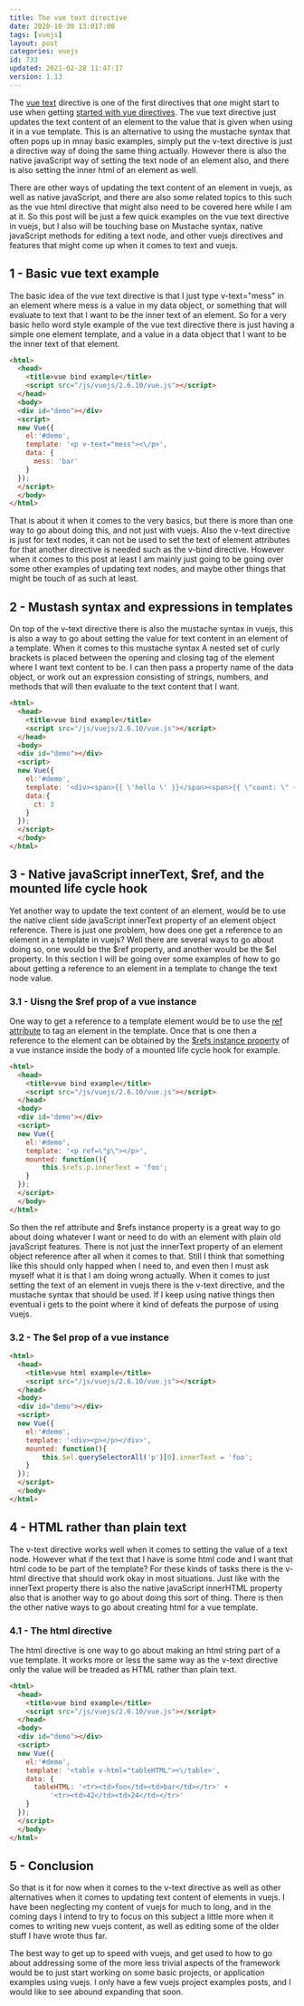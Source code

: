 ```yaml
---
title: The vue text directive
date: 2020-10-30 13:017:00
tags: [vuejs]
layout: post
categories: vuejs
id: 733
updated: 2021-02-28 11:47:17
version: 1.13
---
```


The [vue text](https://vuejs.org/v2/api/#v-text) directive is one of the first directives that one might start to use when getting [started with vue directives](/2019/05/14/vuejs-directive/). The vue text directive just updates the text content of an element to the value that is given when using it in a vue template. This is an alternative to using the mustache syntax that often pops up in mnay basic examples, simply put the v-text directive is just a directive way of doing the same thing actually. However there is also the native javaScript way of setting the text node of an element also, and there is also setting the inner html of an element as well.

There are other ways of updating the text content of an element in vuejs, as well as native javaScript, and there are also some related topics to this such as the vue html directive that might also need to be covered here while I am at it. So this post will be just a few quick examples on the vue text directive in vuejs, but I also will be touching base on Mustache syntax, native javaScript methods for editing a text node, and other vuejs directives and features that might come up when it comes to text and vuejs.

<!-- more -->

## 1 - Basic vue text example

The basic idea of the vue text directive is that I just type v-text=\"mess\" in an element where mess is a value in my data object, or something that will evaluate to text that I want to be the inner text of an element. So for a very basic hello word style example of the vue text directive there is just having a simple one element template, and a value in a data object that I want to be the inner text of that element.

```html
<html>
  <head>
    <title>vue bind example</title>
    <script src="/js/vuejs/2.6.10/vue.js"></script>
  </head>
  <body>
  <div id="demo"></div>
  <script>
  new Vue({
    el:'#demo',
    template: '<p v-text="mess"><\/p>',
    data: {
      mess: 'bar'
    }
  });
  </script>
  </body>
</html>
```

That is about it when it comes to the very basics, but there is more than one way to go about doing this, and not just with vuejs. Also the v-text directive is just for text nodes, it can not be used to set the text of element attributes for that another directive is needed such as the v-bind directive. However when it comes to this post at least I am mainly just going to be going over some other examples of updating text nodes, and maybe other things that might be touch of as such at least.

## 2 - Mustash syntax and expressions in templates

On top of the v-text directive there is also the mustache syntax in vuejs, this is also a way to go about setting the value for text content in an element of a template. When it comes to this mustache syntax A nested set of curly brackets is placed between the opening and closing tag of the element where I want text content to be. I can then pass a property name of the data object, or work out an expression consisting of strings, numbers, and methods that will then evaluate to the text content that I want.

```html
<html>
  <head>
    <title>vue bind example</title>
    <script src="/js/vuejs/2.6.10/vue.js"></script>
  </head>
  <body>
  <div id="demo"></div>
  <script>
  new Vue({
    el:'#demo',
    template: '<div><span>{{ \'hello \' }}</span><span>{{ \"count: \" + ct + \";\" }}<\/span></div>',
    data:{
      ct: 3
    }
  });
  </script>
  </body>
</html>
```

## 3 - Native javaScript innerText, $ref, and the mounted life cycle hook

Yet another way to update the text content of an element, would be to use the native client side javaScript innerText property of an element object reference. There is just one problem, how does one get a reference to an element in a template in vuejs? Well there are several ways to go about doing so, one would be the $ref property, and another would be the $el property. In this section I will be going over some examples of how to go about getting a reference to an element in a template to change the text node value.
 
### 3.1 - Uisng the $ref prop of a vue instance

One way  to get a reference to a template element would be to use the [ref attribute](https://vuejs.org/v2/api/#ref) to tag an element in the template. Once that is one then a reference to the element can be obtained by the [$refs instance property](https://vuejs.org/v2/api/#vm-refs) of a vue instance inside the body of a mounted life cycle hook for example.


```html
<html>
  <head>
    <title>vue bind example</title>
    <script src="/js/vuejs/2.6.10/vue.js"></script>
  </head>
  <body>
  <div id="demo"></div>
  <script>
  new Vue({
    el:'#demo',
    template: '<p ref=\"p\"></p>',
    mounted: function(){
        this.$refs.p.innerText = 'foo';
    }
  });
  </script>
  </body>
</html>
```

So then the ref attribute and $refs instance property is a great way to go about doing whatever I want or need to do with an element with plain old javaScript features. There is not just the innerText property of an element object reference after all when it comes to that. Still I think that something like this should only happed when I need to, and even then I must ask myself what it is that I am doing wrong actually. When it comes to just setting the text of an element in vuejs there is the v-text directive, and the mustache syntax that should be used. If I keep using native things then eventual i gets to the point where it kind of defeats the purpose of using vuejs.

### 3.2 - The $el prop of a vue instance

```html
<html>
  <head>
    <title>vue html example</title>
    <script src="/js/vuejs/2.6.10/vue.js"></script>
  </head>
  <body>
  <div id="demo"></div>
  <script>
  new Vue({
    el:'#demo',
    template: '<div><p></p></div>',
    mounted: function(){
        this.$el.querySelectorAll('p')[0].innerText = 'foo';
    }
  });
  </script>
  </body>
</html>
```

## 4 - HTML rather than plain text

The v-text directive works well when it comes to setting the value of a text node. However what if the text that I have is some html code and I want that html code to be part of the template? For these kinds of tasks there is the v-html directive that should work okay in most situations. Just like with the innerText property there is also the native javaScript innerHTML property also that is another way to go about doing this sort of thing. There is then the other native ways to go about creating html for a vue template.

### 4.1 - The html directive

The html directive is one way to go about making an html string part of a vue template. It works more or less the same way as the v-text directive only the value will be treaded as HTML rather than plain text.

```html
<html>
  <head>
    <title>vue bind example</title>
    <script src="/js/vuejs/2.6.10/vue.js"></script>
  </head>
  <body>
  <div id="demo"></div>
  <script>
  new Vue({
    el:'#demo',
    template: '<table v-html="tableHTML"><\/table>',
    data: {
      tableHTML: '<tr><td>foo</td><td>bar</td></tr>' +
          '<tr><td>42</td><td>24</td></tr>'
    }
  });
  </script>
  </body>
</html>
```

## 5 - Conclusion

So that is it for now when it comes to the v-text directive as well as other alternatives when it comes to updating text content of elements in vuejs. I have been neglecting my content of vuejs for much to long, and in the coming days I intend to try to focus on this subject a little more when it comes to writing new vuejs content, as well as editing some of the older stuff I have wrote thus far.

The best way to get up to speed with vuejs, and get used to how to go about addressing some of the more less trivial aspects of the framework would be to just start working on some basic projects, or application examples using vuejs. I only have a few vuejs project examples posts, and I would like to see abound expanding that soon.